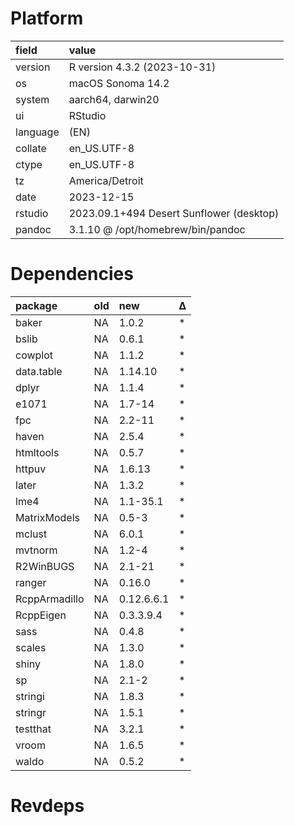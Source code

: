 # Platform

|field    |value                                    |
|:--------|:----------------------------------------|
|version  |R version 4.3.2 (2023-10-31)             |
|os       |macOS Sonoma 14.2                        |
|system   |aarch64, darwin20                        |
|ui       |RStudio                                  |
|language |(EN)                                     |
|collate  |en_US.UTF-8                              |
|ctype    |en_US.UTF-8                              |
|tz       |America/Detroit                          |
|date     |2023-12-15                               |
|rstudio  |2023.09.1+494 Desert Sunflower (desktop) |
|pandoc   |3.1.10 @ /opt/homebrew/bin/pandoc        |

# Dependencies

|package       |old |new        |Δ  |
|:-------------|:---|:----------|:--|
|baker         |NA  |1.0.2      |*  |
|bslib         |NA  |0.6.1      |*  |
|cowplot       |NA  |1.1.2      |*  |
|data.table    |NA  |1.14.10    |*  |
|dplyr         |NA  |1.1.4      |*  |
|e1071         |NA  |1.7-14     |*  |
|fpc           |NA  |2.2-11     |*  |
|haven         |NA  |2.5.4      |*  |
|htmltools     |NA  |0.5.7      |*  |
|httpuv        |NA  |1.6.13     |*  |
|later         |NA  |1.3.2      |*  |
|lme4          |NA  |1.1-35.1   |*  |
|MatrixModels  |NA  |0.5-3      |*  |
|mclust        |NA  |6.0.1      |*  |
|mvtnorm       |NA  |1.2-4      |*  |
|R2WinBUGS     |NA  |2.1-21     |*  |
|ranger        |NA  |0.16.0     |*  |
|RcppArmadillo |NA  |0.12.6.6.1 |*  |
|RcppEigen     |NA  |0.3.3.9.4  |*  |
|sass          |NA  |0.4.8      |*  |
|scales        |NA  |1.3.0      |*  |
|shiny         |NA  |1.8.0      |*  |
|sp            |NA  |2.1-2      |*  |
|stringi       |NA  |1.8.3      |*  |
|stringr       |NA  |1.5.1      |*  |
|testthat      |NA  |3.2.1      |*  |
|vroom         |NA  |1.6.5      |*  |
|waldo         |NA  |0.5.2      |*  |

# Revdeps

